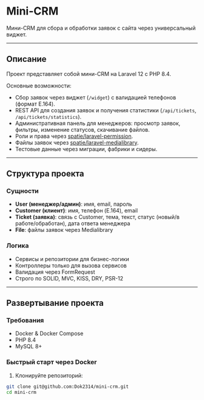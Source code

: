 # Mini-CRM

Мини-CRM для сбора и обработки заявок с сайта через универсальный виджет.

---

## Описание

Проект представляет собой мини-CRM на Laravel 12 с PHP 8.4.  

Основные возможности:

- Сбор заявок через виджет (`/widget`) с валидацией телефонов (формат E.164).  
- REST API для создания заявок и получения статистики (`/api/tickets`, `/api/tickets/statistics`).  
- Административная панель для менеджеров: просмотр заявок, фильтры, изменение статусов, скачивание файлов.  
- Роли и права через [spatie/laravel-permission](https://spatie.be/docs/laravel-permission/v5/introduction).  
- Файлы заявок через [spatie/laravel-medialibrary](https://spatie.be/docs/laravel-medialibrary/v10/introduction).  
- Тестовые данные через миграции, фабрики и сидеры.

---

## Структура проекта

### Сущности

- **User (менеджер/админ)**: имя, email, пароль  
- **Customer (клиент)**: имя, телефон (E.164), email  
- **Ticket (заявка)**: связь с Customer, тема, текст, статус (новый/в работе/обработан), дата ответа менеджера  
- **File**: файлы заявок через Medialibrary  

### Логика

- Сервисы и репозитории для бизнес-логики  
- Контроллеры только для вызова сервисов  
- Валидация через FormRequest  
- Строго по SOLID, MVC, KISS, DRY, PSR-12  

---

## Развертывание проекта

### Требования

- Docker & Docker Compose  
- PHP 8.4  
- MySQL 8+  

### Быстрый старт через Docker

1. Клонируйте репозиторий:

```bash
git clone git@github.com:Dok2314/mini-crm.git
cd mini-crm
